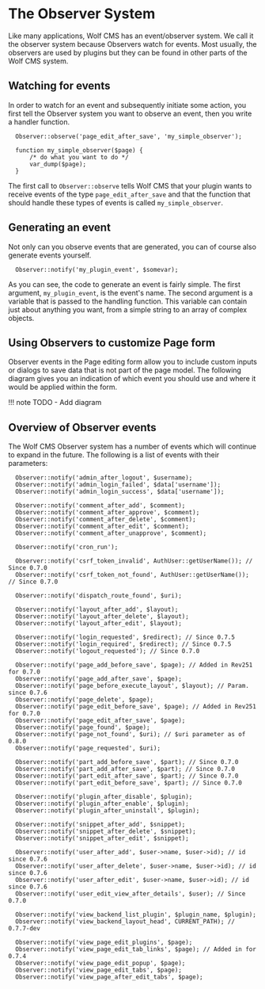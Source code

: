 The Observer System
===================

Like many applications, Wolf CMS has an event/observer system. We call it the observer system because Observers watch for events. Most usually, the observers are used by plugins but they can be found in other parts of the Wolf CMS system.

Watching for events
-------------------

In order to watch for an event and subsequently initiate some action, you first tell the Observer system you want to observe an event, then you write a handler function.

```
  Observer::observe('page_edit_after_save', 'my_simple_observer');

  function my_simple_observer($page) {
      /* do what you want to do */
      var_dump($page);
  }
```

The first call to `Observer::observe` tells Wolf CMS that your plugin wants to receive events of the type `page_edit_after_save` and that the function that should handle these types of events is called `my_simple_observer`.

Generating an event
-------------------

Not only can you observe events that are generated, you can of course also generate events yourself.

```
  Observer::notify('my_plugin_event', $somevar);
```

As you can see, the code to generate an event is fairly simple. The first argument, `my_plugin_event`, is the event's name. The second argument is a variable that is passed to the handling function. This variable can contain just about anything you want, from a simple string to an array of complex objects.

Using Observers to customize Page form
--------------------------------------

Observer events in the Page editing form allow you to include custom inputs or dialogs to save data that is not part of the page model. The following diagram gives you an indication of which event you should use and where it would be applied within the form.

!!! note
    TODO - Add diagram

Overview of Observer events
---------------------------

The Wolf CMS Observer system has a number of events which will continue to expand in the future. The following is a list of events with their parameters:

```
  Observer::notify('admin_after_logout', $username);
  Observer::notify('admin_login_failed', $data['username']);
  Observer::notify('admin_login_success', $data['username']);

  Observer::notify('comment_after_add', $comment);
  Observer::notify('comment_after_approve', $comment);
  Observer::notify('comment_after_delete', $comment);
  Observer::notify('comment_after_edit', $comment);
  Observer::notify('comment_after_unapprove', $comment);

  Observer::notify('cron_run');

  Observer::notify('csrf_token_invalid', AuthUser::getUserName()); // Since 0.7.0
  Observer::notify('csrf_token_not_found', AuthUser::getUserName()); // Since 0.7.0

  Observer::notify('dispatch_route_found', $uri);

  Observer::notify('layout_after_add', $layout);
  Observer::notify('layout_after_delete', $layout);
  Observer::notify('layout_after_edit', $layout);

  Observer::notify('login_requested', $redirect); // Since 0.7.5
  Observer::notify('login_required', $redirect); // Since 0.7.5
  Observer::notify('logout_requested'); // Since 0.7.0

  Observer::notify('page_add_before_save', $page); // Added in Rev251 for 0.7.0
  Observer::notify('page_add_after_save', $page);
  Observer::notify('page_before_execute_layout', $layout); // Param. since 0.7.6
  Observer::notify('page_delete', $page);
  Observer::notify('page_edit_before_save', $page); // Added in Rev251 for 0.7.0
  Observer::notify('page_edit_after_save', $page);
  Observer::notify('page_found', $page);
  Observer::notify('page_not_found', $uri); // $uri parameter as of 0.8.0
  Observer::notify('page_requested', $uri);

  Observer::notify('part_add_before_save', $part); // Since 0.7.0
  Observer::notify('part_add_after_save', $part); // Since 0.7.0
  Observer::notify('part_edit_after_save', $part); // Since 0.7.0
  Observer::notify('part_edit_before_save', $part); // Since 0.7.0

  Observer::notify('plugin_after_disable', $plugin);
  Observer::notify('plugin_after_enable', $plugin);
  Observer::notify('plugin_after_uninstall', $plugin);

  Observer::notify('snippet_after_add', $snippet);
  Observer::notify('snippet_after_delete', $snippet);
  Observer::notify('snippet_after_edit', $snippet);

  Observer::notify('user_after_add', $user->name, $user->id); // id since 0.7.6
  Observer::notify('user_after_delete', $user->name, $user->id); // id since 0.7.6
  Observer::notify('user_after_edit', $user->name, $user->id); // id since 0.7.6
  Observer::notify('user_edit_view_after_details', $user); // Since 0.7.0

  Observer::notify('view_backend_list_plugin', $plugin_name, $plugin);
  Observer::notify('view_backend_layout_head', CURRENT_PATH); // 0.7.7-dev

  Observer::notify('view_page_edit_plugins', $page);
  Observer::notify('view_page_edit_tab_links', $page); // Added in for 0.7.4
  Observer::notify('view_page_edit_popup', $page);
  Observer::notify('view_page_edit_tabs', $page);
  Observer::notify('view_page_after_edit_tabs', $page);
```
